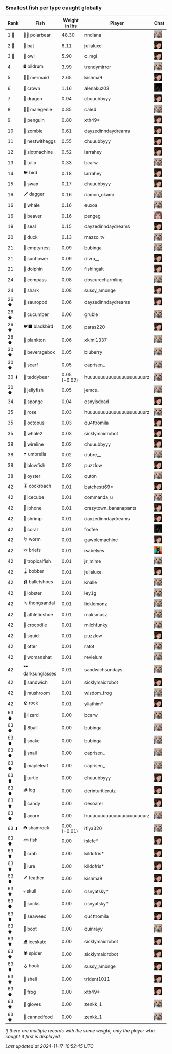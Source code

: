 ### Smallest fish per type caught globally
| Rank | Fish | Weight in lbs | Player | Chat |
|------|--------|-----------|---------|-------|
| 1 🥇  | 🐻‍❄ polarbear | 48.30 | nndiana | ![psp1g](https://raw.githubusercontent.com/blableblup/gofish/main/images/players/psp1g.png) |
| 2 🥈  | 🦇 bat | 6.11 | julialuxel | ![breadworms](https://raw.githubusercontent.com/blableblup/gofish/main/images/players/breadworms.png) |
| 3 🥉  | 🦉 owl | 5.90 | c_mgi | ![breadworms](https://raw.githubusercontent.com/blableblup/gofish/main/images/players/breadworms.png) |
| 4  | 🛢️ oildrum | 3.99 | trendymirror | ![psp1g](https://raw.githubusercontent.com/blableblup/gofish/main/images/players/psp1g.png) |
| 5  | 🧜‍♀️ mermaid | 2.65 | kishma9 | ![breadworms](https://raw.githubusercontent.com/blableblup/gofish/main/images/players/breadworms.png) |
| 6  | 👑 crown | 1.16 | alenakuz03 | ![ovrht](https://raw.githubusercontent.com/blableblup/gofish/main/images/players/ovrht.png) |
| 7  | 🐉 dragon | 0.94 | chuuubbyyy | ![breadworms](https://raw.githubusercontent.com/blableblup/gofish/main/images/players/breadworms.png) |
| 8  | 🧞‍♂ malegenie | 0.85 | cale4 | ![psp1g](https://raw.githubusercontent.com/blableblup/gofish/main/images/players/psp1g.png) |
| 9  | 🐧 penguin | 0.80 | xth49* | ![breadworms](https://raw.githubusercontent.com/blableblup/gofish/main/images/players/breadworms.png) |
| 10  | 🧟 zombie | 0.61 | dayzedinndaydreams | ![breadworms](https://raw.githubusercontent.com/blableblup/gofish/main/images/players/breadworms.png) |
| 11  | 🪺 nestwitheggs | 0.55 | chuuubbyyy | ![breadworms](https://raw.githubusercontent.com/blableblup/gofish/main/images/players/breadworms.png) |
| 12  | 🎰 slotmachine | 0.52 | larrahey | ![breadworms](https://raw.githubusercontent.com/blableblup/gofish/main/images/players/breadworms.png) |
| 13  | 🌷 tulip | 0.33 | bcarw | ![psp1g](https://raw.githubusercontent.com/blableblup/gofish/main/images/players/psp1g.png) |
| 14  | 🐦 bird | 0.18 | larrahey | ![breadworms](https://raw.githubusercontent.com/blableblup/gofish/main/images/players/breadworms.png) |
| 15  | 🦢 swan | 0.17 | chuuubbyyy | ![breadworms](https://raw.githubusercontent.com/blableblup/gofish/main/images/players/breadworms.png) |
| 16  | 🗡️ dagger | 0.16 | damon_okami | ![psp1g](https://raw.githubusercontent.com/blableblup/gofish/main/images/players/psp1g.png) |
| 16  | 🐳 whale | 0.16 | euxoa | ![psp1g](https://raw.githubusercontent.com/blableblup/gofish/main/images/players/psp1g.png) |
| 16  | 🦫 beaver | 0.16 | pengeg | ![vaiastol](https://raw.githubusercontent.com/blableblup/gofish/main/images/players/vaiastol.png) |
| 19  | 🦭 seal | 0.15 | dayzedinndaydreams | ![breadworms](https://raw.githubusercontent.com/blableblup/gofish/main/images/players/breadworms.png) |
| 20  | 🦆 duck | 0.13 | mazzo_tv | ![psp1g](https://raw.githubusercontent.com/blableblup/gofish/main/images/players/psp1g.png) |
| 21  | 🪹 emptynest | 0.09 | bubinga | ![psp1g](https://raw.githubusercontent.com/blableblup/gofish/main/images/players/psp1g.png) |
| 21  | 🌻 sunflower | 0.09 | divra__ | ![breadworms](https://raw.githubusercontent.com/blableblup/gofish/main/images/players/breadworms.png) |
| 21  | 🐬 dolphin | 0.09 | fishingalt | ![breadworms](https://raw.githubusercontent.com/blableblup/gofish/main/images/players/breadworms.png) |
| 24  | 🧭 compass | 0.08 | obscurecharmling | ![psp1g](https://raw.githubusercontent.com/blableblup/gofish/main/images/players/psp1g.png) |
| 24  | 🦈 shark | 0.08 | sussy_amonge | ![breadworms](https://raw.githubusercontent.com/blableblup/gofish/main/images/players/breadworms.png) |
| 26 ⬆ | 🦕 sauropod | 0.06 | dayzedinndaydreams | ![breadworms](https://raw.githubusercontent.com/blableblup/gofish/main/images/players/breadworms.png) |
| 26 ⬆ | 🥒 cucumber | 0.06 | gruble | ![psp1g](https://raw.githubusercontent.com/blableblup/gofish/main/images/players/psp1g.png) |
| 26 ⬆ | 🐦‍⬛ blackbird | 0.06 | paras220 | ![breadworms](https://raw.githubusercontent.com/blableblup/gofish/main/images/players/breadworms.png) |
| 26 ⬆ | 🦠 plankton | 0.06 | xkimi1337 | ![psp1g](https://raw.githubusercontent.com/blableblup/gofish/main/images/players/psp1g.png) |
| 30 ⬆ | 🧃 beveragebox | 0.05 | bluberry | ![psp1g](https://raw.githubusercontent.com/blableblup/gofish/main/images/players/psp1g.png) |
| 30 ⬆ | 🧣 scarf | 0.05 | caprisen_ | ![psp1g](https://raw.githubusercontent.com/blableblup/gofish/main/images/players/psp1g.png) |
| 30 ⬇ | 🧸 teddybear | 0.05 (-0.02) | huuuuuuuuuuuuuuuuuuuuuurz | ![psp1g](https://raw.githubusercontent.com/blableblup/gofish/main/images/players/psp1g.png) |
| 30 ⬆ | 🪼 jellyfish | 0.05 | jemcs_ | ![psp1g](https://raw.githubusercontent.com/blableblup/gofish/main/images/players/psp1g.png) |
| 34  | 🧽 sponge | 0.04 | osnyisdead | ![breadworms](https://raw.githubusercontent.com/blableblup/gofish/main/images/players/breadworms.png) |
| 35  | 🌹 rose | 0.03 | huuuuuuuuuuuuuuuuuuuuuurz | ![psp1g](https://raw.githubusercontent.com/blableblup/gofish/main/images/players/psp1g.png) |
| 35  | 🐙 octopus | 0.03 | qu4ttromila | ![breadworms](https://raw.githubusercontent.com/blableblup/gofish/main/images/players/breadworms.png) |
| 35  | 🐋 whale2 | 0.03 | sicklymaidrobot | ![breadworms](https://raw.githubusercontent.com/blableblup/gofish/main/images/players/breadworms.png) |
| 38  | 🧵 wireline | 0.02 | chuuubbyyy | ![breadworms](https://raw.githubusercontent.com/blableblup/gofish/main/images/players/breadworms.png) |
| 38  | ☂️ umbrella | 0.02 | dubre__ | ![psp1g](https://raw.githubusercontent.com/blableblup/gofish/main/images/players/psp1g.png) |
| 38  | 🐡 blowfish | 0.02 | puzzlow | ![breadworms](https://raw.githubusercontent.com/blableblup/gofish/main/images/players/breadworms.png) |
| 38  | 🦪 oyster | 0.02 | quton | ![psp1g](https://raw.githubusercontent.com/blableblup/gofish/main/images/players/psp1g.png) |
| 42  | 🪳 cockroach | 0.01 | batchestt69* | ![breadworms](https://raw.githubusercontent.com/blableblup/gofish/main/images/players/breadworms.png) |
| 42  | 🧊 icecube | 0.01 | commanda_u | ![psp1g](https://raw.githubusercontent.com/blableblup/gofish/main/images/players/psp1g.png) |
| 42  | 📱 iphone | 0.01 | crazytown_bananapants | ![breadworms](https://raw.githubusercontent.com/blableblup/gofish/main/images/players/breadworms.png) |
| 42  | 🦐 shrimp | 0.01 | dayzedinndaydreams | ![breadworms](https://raw.githubusercontent.com/blableblup/gofish/main/images/players/breadworms.png) |
| 42  | 🪸 coral | 0.01 | focfee | ![ovrht](https://raw.githubusercontent.com/blableblup/gofish/main/images/players/ovrht.png) |
| 42  | 🪱 worm | 0.01 | gawblemachine | ![breadworms](https://raw.githubusercontent.com/blableblup/gofish/main/images/players/breadworms.png) |
| 42  | 🩲 briefs | 0.01 | isabelyes | ![omie](https://raw.githubusercontent.com/blableblup/gofish/main/images/players/omie.png) |
| 42  | 🐠 tropicalfish | 0.01 | jr_mime | ![psp1g](https://raw.githubusercontent.com/blableblup/gofish/main/images/players/psp1g.png) |
| 42  | 🪀 bobber | 0.01 | julialuxel | ![breadworms](https://raw.githubusercontent.com/blableblup/gofish/main/images/players/breadworms.png) |
| 42  | 🩰 balletshoes | 0.01 | knalle | ![psp1g](https://raw.githubusercontent.com/blableblup/gofish/main/images/players/psp1g.png) |
| 42  | 🦞 lobster | 0.01 | ley1g | ![psp1g](https://raw.githubusercontent.com/blableblup/gofish/main/images/players/psp1g.png) |
| 42  | 🩴 thongsandal | 0.01 | licklemonz | ![psp1g](https://raw.githubusercontent.com/blableblup/gofish/main/images/players/psp1g.png) |
| 42  | 👟 athleticshoe | 0.01 | maksmusz | ![psp1g](https://raw.githubusercontent.com/blableblup/gofish/main/images/players/psp1g.png) |
| 42  | 🐊 crocodile | 0.01 | milchfunky | ![psp1g](https://raw.githubusercontent.com/blableblup/gofish/main/images/players/psp1g.png) |
| 42  | 🦑 squid | 0.01 | puzzlow | ![breadworms](https://raw.githubusercontent.com/blableblup/gofish/main/images/players/breadworms.png) |
| 42  | 🦦 otter | 0.01 | ratot | ![psp1g](https://raw.githubusercontent.com/blableblup/gofish/main/images/players/psp1g.png) |
| 42  | 👒 womanshat | 0.01 | revielum | ![psp1g](https://raw.githubusercontent.com/blableblup/gofish/main/images/players/psp1g.png) |
| 42  | 🕶️ darksunglasses | 0.01 | sandwichsundays | ![psp1g](https://raw.githubusercontent.com/blableblup/gofish/main/images/players/psp1g.png) |
| 42  | 🥪 sandwich | 0.01 | sicklymaidrobot | ![breadworms](https://raw.githubusercontent.com/blableblup/gofish/main/images/players/breadworms.png) |
| 42  | 🍄 mushroom | 0.01 | wisdom_frog | ![psp1g](https://raw.githubusercontent.com/blableblup/gofish/main/images/players/psp1g.png) |
| 42  | 🪨 rock | 0.01 | yliathim* | ![breadworms](https://raw.githubusercontent.com/blableblup/gofish/main/images/players/breadworms.png) |
| 63 ⬆ | 🦎 lizard | 0.00 | bcarw | ![psp1g](https://raw.githubusercontent.com/blableblup/gofish/main/images/players/psp1g.png) |
| 63 ⬆ | 🎱 8ball | 0.00 | bubinga | ![psp1g](https://raw.githubusercontent.com/blableblup/gofish/main/images/players/psp1g.png) |
| 63 ⬆ | 🐍 snake | 0.00 | bubinga | ![psp1g](https://raw.githubusercontent.com/blableblup/gofish/main/images/players/psp1g.png) |
| 63 ⬆ | 🐌 snail | 0.00 | caprisen_ | ![psp1g](https://raw.githubusercontent.com/blableblup/gofish/main/images/players/psp1g.png) |
| 63 ⬆ | 🍁 mapleleaf | 0.00 | caprisen_ | ![psp1g](https://raw.githubusercontent.com/blableblup/gofish/main/images/players/psp1g.png) |
| 63 ⬆ | 🐢 turtle | 0.00 | chuuubbyyy | ![breadworms](https://raw.githubusercontent.com/blableblup/gofish/main/images/players/breadworms.png) |
| 63 ⬆ | 🪵 log | 0.00 | derinturitierutz | ![breadworms](https://raw.githubusercontent.com/blableblup/gofish/main/images/players/breadworms.png) |
| 63 ⬆ | 🍬 candy | 0.00 | desoarer | ![breadworms](https://raw.githubusercontent.com/blableblup/gofish/main/images/players/breadworms.png) |
| 63 ⬆ | 🌰 acorn | 0.00 | huuuuuuuuuuuuuuuuuuuuuurz | ![psp1g](https://raw.githubusercontent.com/blableblup/gofish/main/images/players/psp1g.png) |
| 63 ⬇ | ☘️ shamrock | 0.00 (-0.01) | iflya320 | ![psp1g](https://raw.githubusercontent.com/blableblup/gofish/main/images/players/psp1g.png) |
| 63 ⬆ | 🐟 fish | 0.00 | islcfc* | ![breadworms](https://raw.githubusercontent.com/blableblup/gofish/main/images/players/breadworms.png) |
| 63 ⬆ | 🦀 crab | 0.00 | kildofris* | ![breadworms](https://raw.githubusercontent.com/blableblup/gofish/main/images/players/breadworms.png) |
| 63 ⬆ | 🎏 lure | 0.00 | kildofris* | ![breadworms](https://raw.githubusercontent.com/blableblup/gofish/main/images/players/breadworms.png) |
| 63 ⬆ | 🪶 feather | 0.00 | kishma9 | ![breadworms](https://raw.githubusercontent.com/blableblup/gofish/main/images/players/breadworms.png) |
| 63 ⬆ | 💀 skull | 0.00 | osnyatsky* | ![breadworms](https://raw.githubusercontent.com/blableblup/gofish/main/images/players/breadworms.png) |
| 63 ⬆ | 🧦 socks | 0.00 | osnyatsky* | ![breadworms](https://raw.githubusercontent.com/blableblup/gofish/main/images/players/breadworms.png) |
| 63 ⬆ | 🌿 seaweed | 0.00 | qu4ttromila | ![breadworms](https://raw.githubusercontent.com/blableblup/gofish/main/images/players/breadworms.png) |
| 63 ⬆ | 👢 boot | 0.00 | quinrayy | ![psp1g](https://raw.githubusercontent.com/blableblup/gofish/main/images/players/psp1g.png) |
| 63 ⬆ | ⛸️ iceskate | 0.00 | sicklymaidrobot | ![breadworms](https://raw.githubusercontent.com/blableblup/gofish/main/images/players/breadworms.png) |
| 63 ⬆ | 🕷️ spider | 0.00 | sicklymaidrobot | ![breadworms](https://raw.githubusercontent.com/blableblup/gofish/main/images/players/breadworms.png) |
| 63 ⬆ | 🪝 hook | 0.00 | sussy_amonge | ![breadworms](https://raw.githubusercontent.com/blableblup/gofish/main/images/players/breadworms.png) |
| 63 ⬆ | 🐚 shell | 0.00 | trident1011 | ![breadworms](https://raw.githubusercontent.com/blableblup/gofish/main/images/players/breadworms.png) |
| 63 ⬆ | 🐸 frog | 0.00 | xth49* | ![breadworms](https://raw.githubusercontent.com/blableblup/gofish/main/images/players/breadworms.png) |
| 63 ⬆ | 🧤 gloves | 0.00 | zenkk_1 | ![psp1g](https://raw.githubusercontent.com/blableblup/gofish/main/images/players/psp1g.png) |
| 63 ⬆ | 🥫 cannedfood | 0.00 | zenkk_1 | ![psp1g](https://raw.githubusercontent.com/blableblup/gofish/main/images/players/psp1g.png) |

_If there are multiple records with the same weight, only the player who caught it first is displayed_

_Last updated at 2024-11-17 10:52:45 UTC_